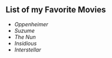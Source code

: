 ## **List of my Favorite Movies**

- *Oppenheimer*
- *Suzume*
- *The Nun*
- *Insidious*
- *Interstellar*
